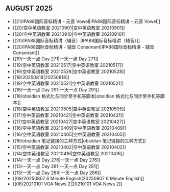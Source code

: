 ## AUGUST 2025

- [[21/IPA88国际音标精讲 - 元音 Vowel|IPA88国际音标精讲 - 元音 Vowel]]
- [[20/空中英语教室 20210901|空中英语教室 20210901]]
- [[20/空中英语教室 20210910|空中英语教室 20210910]]
- [[20/IPA88国际音标精讲（辅音）|IPA88国际音标精讲（辅音）]]
- [[20/IPA88国际音标精讲 - 辅音 Consonant|IPA88国际音标精讲 - 辅音 Consonant]]
- [[19/一天一点 Day 271|一天一点 Day 271]]
- [[19/空中英语教室 20210517|空中英语教室 20210517]]
- [[19/空中英语教室 20210528|空中英语教室 20210528]]
- [[18/20250818|20250818]]
- [[18/空中英语教室 20210521|空中英语教室 20210521]]
- [[18/一天一点 Day 291|一天一点 Day 291]]
- [[18/obsidian 格式化与同步至手机等脚本|obsidian 格式化与同步至手机等脚本]]
- [[18/空中英语教室 20210505|空中英语教室 20210505]]
- [[17/空中英语教室 20210421|空中英语教室 20210421]]
- [[17/空中英语教室 20210427|空中英语教室 20210427]]
- [[16/空中英语教室 20210409|空中英语教室 20210409]]
- [[16/空中英语教室 20210405|空中英语教室 20210405]]
- [[16/obsidian 笔记链接的三种方式|obsidian 笔记链接的三种方式]]
- [[15/空中英语教室 20210402|空中英语教室 20210402]]
- [[14/空中英语教室 20210416|空中英语教室 20210416]]
- [[14/一天一点 Day 276|一天一点 Day 276]]
- [[13/一天一点 Day 281|一天一点 Day 281]]
- [[13/一天一点 Day 286|一天一点 Day 286]]
- [[08/20250807 6 Minute English|20250807 6 Minute English]]
- [[08/20210101 VOA News 2|20210101 VOA News 2]]
